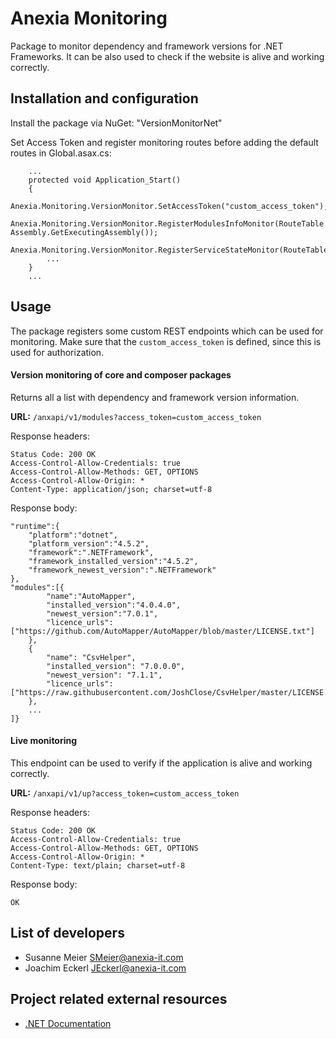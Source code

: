 # Anexia Monitoring

Package to monitor dependency and framework versions for .NET Frameworks. It can be also used to check if the website is alive and working correctly.

## Installation and configuration

Install the package via NuGet: "VersionMonitorNet"

Set Access Token and register monitoring routes before adding the default routes in Global.asax.cs:

		...        
		protected void Application_Start()
        {
            Anexia.Monitoring.VersionMonitor.SetAccessToken("custom_access_token");
            Anexia.Monitoring.VersionMonitor.RegisterModulesInfoMonitor(RouteTable.Routes, Assembly.GetExecutingAssembly());
            Anexia.Monitoring.VersionMonitor.RegisterServiceStateMonitor(RouteTable.Routes);
            ...
        }
		...

## Usage

The package registers some custom REST endpoints which can be used for monitoring. Make sure that the `custom_access_token` is defined, since this is used for authorization.

#### Version monitoring of core and composer packages

Returns all a list with dependency and framework version information.

**URL:** `/anxapi/v1/modules?access_token=custom_access_token`

Response headers:

	Status Code: 200 OK
	Access-Control-Allow-Credentials: true
	Access-Control-Allow-Methods: GET, OPTIONS
	Access-Control-Allow-Origin: *
	Content-Type: application/json; charset=utf-8

Response body:

	"runtime":{
		"platform":"dotnet",
		"platform_version":"4.5.2",
		"framework":".NETFramework",
		"framework_installed_version":"4.5.2",
		"framework_newest_version":".NETFramework"
	},
	"modules":[{
			"name":"AutoMapper",
			"installed_version":"4.0.4.0",
			"newest_version":"7.0.1",
			"licence_urls": ["https://github.com/AutoMapper/AutoMapper/blob/master/LICENSE.txt"]
		},
		{
			"name": "CsvHelper",
			"installed_version": "7.0.0.0",
			"newest_version": "7.1.1",
			"licence_urls": ["https://raw.githubusercontent.com/JoshClose/CsvHelper/master/LICENSE.txt"]
		},
		...
	]}

#### Live monitoring

This endpoint can be used to verify if the application is alive and working correctly.

**URL:** `/anxapi/v1/up?access_token=custom_access_token`

Response headers:

	Status Code: 200 OK
	Access-Control-Allow-Credentials: true
	Access-Control-Allow-Methods: GET, OPTIONS
	Access-Control-Allow-Origin: *
	Content-Type: text/plain; charset=utf-8

Response body:

	OK

## List of developers

* Susanne Meier <SMeier@anexia-it.com>
* Joachim Eckerl <JEckerl@anexia-it.com>

## Project related external resources

* [.NET Documentation](https://docs.microsoft.com/en-us/dotnet/)
